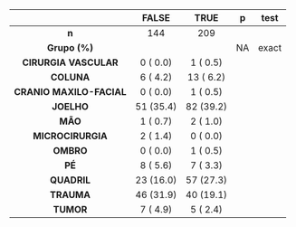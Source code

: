

|           &nbsp;           |   FALSE   |   TRUE    |  p  |  test  |
|:--------------------------:|:---------:|:---------:|:---:|:------:|
|           **n**            |    144    |    209    |     |        |
|       **Grupo (%)**        |           |           | NA  | exact  |
|   **CIRURGIA VASCULAR**    | 0 ( 0.0)  | 1 ( 0.5)  |     |        |
|         **COLUNA**         | 6 ( 4.2)  | 13 ( 6.2) |     |        |
|  **CRANIO MAXILO-FACIAL**  | 0 ( 0.0)  | 1 ( 0.5)  |     |        |
|         **JOELHO**         | 51 (35.4) | 82 (39.2) |     |        |
|          **MÃO**           | 1 ( 0.7)  | 2 ( 1.0)  |     |        |
|     **MICROCIRURGIA**      | 2 ( 1.4)  | 0 ( 0.0)  |     |        |
|         **OMBRO**          | 0 ( 0.0)  | 1 ( 0.5)  |     |        |
|           **PÉ**           | 8 ( 5.6)  | 7 ( 3.3)  |     |        |
|        **QUADRIL**         | 23 (16.0) | 57 (27.3) |     |        |
|         **TRAUMA**         | 46 (31.9) | 40 (19.1) |     |        |
|         **TUMOR**          | 7 ( 4.9)  | 5 ( 2.4)  |     |        |

